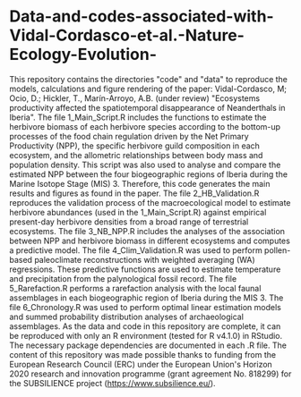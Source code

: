 # Data-and-codes-associated-with-Vidal-Cordasco-et-al.-Nature-Ecology-Evolution-
This repository contains the directories "code" and "data" to reproduce the models, calculations and figure rendering of the paper: Vidal-Cordasco, M; Ocio, D.; Hickler, T., Marín-Arroyo, A.B. (under review) "Ecosystems productivity affected the spatiotemporal disappearance of Neanderthals in Iberia". The file 1_Main_Script.R includes the functions to estimate the herbivore biomass of each herbivore species according to the bottom-up processes of the food chain regulation driven by the Net Primary Productivity (NPP), the specific herbivore guild composition in each ecosystem, and the allometric relationships between body mass and population density. This script was also used to analyse and compare the estimated NPP between the four biogeographic regions of Iberia during the Marine Isotope Stage (MIS) 3. Therefore, this code generates the main results and figures as found in the paper. The file 2_HB_Validation.R reproduces the validation process of the macroecological model to estimate herbivore abundances (used in the 1_Main_Script.R) against empirical present-day herbivore densities from a broad range of terrestrial ecosystems. The file 3_NB_NPP.R includes the analyses of the association between NPP and herbivore biomass in different ecosystems and computes a predictive model. The file 4_Clim_Validation.R was used to perform pollen-based paleoclimate reconstructions with weighted averaging (WA) regressions. These predictive functions are used to estimate temperature and precipitation from the palynological fossil record. The file 5_Rarefaction.R performs a rarefaction analysis with the local faunal assemblages in each biogeographic region of Iberia during the MIS 3. The file 6_Chronology.R was used to perform optimal linear estimation models and summed probability distribution analyses of archaeological assemblages. As the data and code in this repository are complete, it can be reproduced with only an R environment (tested for R v4.1.0) in RStudio. The necessary package dependencies are documented in each .R file.
The content of this repository was made possible thanks to funding from the European Research Council (ERC) under the European Union's Horizon 2020 research and innovation programme (grant agreement No. 818299) for the SUBSILIENCE project (https://www.subsilience.eu/). 
